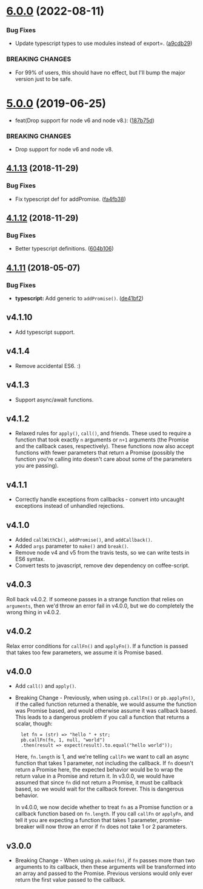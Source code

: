 # [6.0.0](https://github.com/jwalton/node-promise-breaker/compare/v5.0.0...v6.0.0) (2022-08-11)

### Bug Fixes

-   Update typescript types to use modules instead of export=. ([a9cdb29](https://github.com/jwalton/node-promise-breaker/commit/a9cdb2950a365e51b60985ee417109534a9365e1))

### BREAKING CHANGES

-   For 99% of users, this should have no effect, but I'll bump the major version just to be safe.

# [5.0.0](https://github.com/jwalton/node-promise-breaker/compare/v4.1.13...v5.0.0) (2019-06-25)

-   feat(Drop support for node v6 and node v8.): ([187b75d](https://github.com/jwalton/node-promise-breaker/commit/187b75d))

### BREAKING CHANGES

-   Drop support for node v6 and node v8.

## [4.1.13](https://github.com/jwalton/node-promise-breaker/compare/v4.1.12...v4.1.13) (2018-11-29)

### Bug Fixes

-   Fix typescript def for addPromise. ([fa4fb38](https://github.com/jwalton/node-promise-breaker/commit/fa4fb38))

## [4.1.12](https://github.com/jwalton/node-promise-breaker/compare/v4.1.11...v4.1.12) (2018-11-29)

### Bug Fixes

-   Better typescript definitions. ([604b106](https://github.com/jwalton/node-promise-breaker/commit/604b106))

<a name="4.1.11"></a>

## [4.1.11](https://github.com/jwalton/node-promise-breaker/compare/v4.1.10...v4.1.11) (2018-05-07)

### Bug Fixes

-   **typescript:** Add generic to `addPromise()`. ([de41bf2](https://github.com/jwalton/node-promise-breaker/commit/de41bf2))

## v4.1.10

-   Add typescript support.

## v4.1.4

-   Remove accidental ES6. :)

## v4.1.3

-   Support async/await functions.

## v4.1.2

-   Relaxed rules for `apply()`, `call()`, and friends. These used to require a
    function that took exactly `n` arguments or `n+1` arguments (the Promise and
    the callback cases, respectively). These functions now also accept
    functions with fewer parameters that return a Promise (possibly the function
    you're calling into doesn't care about some of the parameters you are
    passing).

## v4.1.1

-   Correctly handle exceptions from callbacks - convert into uncaught exceptions
    instead of unhandled rejections.

## v4.1.0

-   Added `callWithCb()`, `addPromise()`, and `addCallback()`.
-   Added `args` parameter to `make()` and `break()`.
-   Remove node v4 and v5 from the travis tests, so we can write tests in ES6 syntax.
-   Convert tests to javascript, remove dev dependency on coffee-script.

## v4.0.3

Roll back v4.0.2. If someone passes in a strange function that relies on
`arguments`, then we'd throw an error fail in v4.0.0, but we do completely the
wrong thing in v4.0.2.

## v4.0.2

Relax error conditions for `callFn()` and `applyFn()`. If a function is passed
that takes too few parameters, we assume it is Promise based.

## v4.0.0

-   Add `call()` and `apply()`.
-   Breaking Change - Previously, when using `pb.callFn()` or `pb.applyFn()`, if
    the called function returned a thenable, we would assume the function was
    Promise based, and would otherwise assume it was callback based. This leads
    to a dangerous problem if you call a function that returns a scalar, though:

          let fn = (str) => "hello " + str;
          pb.callFn(fn, 1, null, "world")
          .then(result => expect(result).to.equal("hello world"));

    Here, `fn.length` is 1, and we're telling `callFn` we want to call an async
    function that takes 1 parameter, not including the callback. If `fn`
    doesn't return a Promise here, the expected behavior would be to wrap the
    return value in a Promise and return it. In v3.0.0, we would have assumed
    that since `fn` did not return a Promise, it must be callback based, so we
    would wait for the callback forever. This is dangerous behavior.

    In v4.0.0, we now decide whether to treat `fn` as a Promise function or a
    callback function based on `fn.length`. If you call `callFn` or `applyFn`,
    and tell it you are expecting a function that takes 1 parameter,
    promise-breaker will now throw an error if `fn` does not take 1 or 2
    parameters.

## v3.0.0

-   Breaking Change - When using `pb.make(fn)`, if `fn` passes more than two
    arguments to its callback, then these arguments will be transformed into an
    array and passed to the Promise. Previous versions would only ever return
    the first value passed to the callback.
